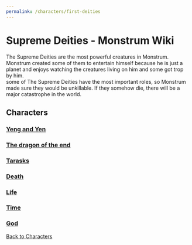 ```yaml
---
permalink: /characters/first-deities
---
```

# Supreme Deities - Monstrum Wiki

The Supreme Deities are the most powerful creatures in Monstrum. Monstrum created some of them to entertain himself because he is just a planet and enjoys watching the creatures living on him and some got trop by him.   
some of The Supreme Deities have the most important roles, so Monstrum made sure they would be unkillable. If they somehow die, there will be a major catastrophe in the world.

## Characters
###  [Yeng and Yen](first-deities/Yeng_and_Yen.md) 
###  [The dragon of the end](first-deities/The_dragon_of_the_end.md)
###  [Tarasks](first-deities/Tarasks.md)
###  [Death](first-deities/death.md) 
###  [Life](Life.md)
###  [Time](first-deities/Time.md) 
###  [God](first-deities/God.md)


[Back to Characters](characters.md)
